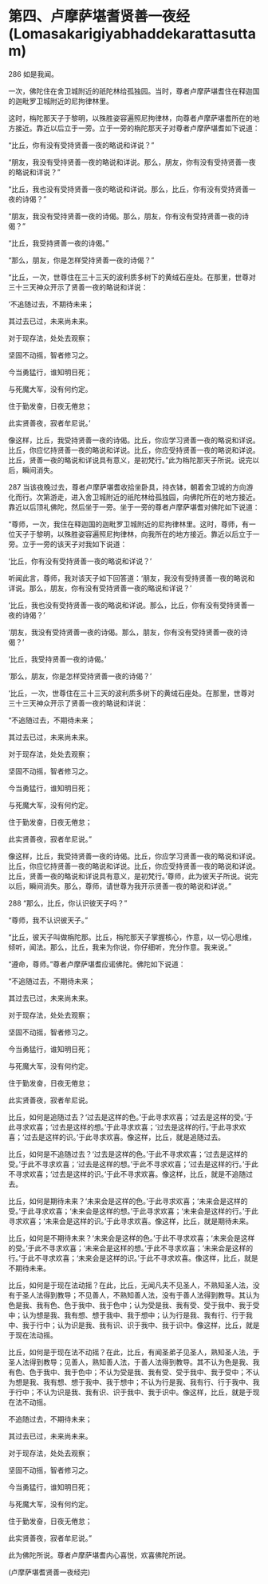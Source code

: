 # 第四、卢摩萨堪耆贤善一夜经(Lomasakarigiyabhaddekarattasuttam)

286 如是我闻。

一次，佛陀住在舍卫城附近的祇陀林给孤独园。当时，尊者卢摩萨堪耆住在释迦国的迦毗罗卫城附近的尼拘律林里。

这时，栴陀那天子于黎明，以殊胜姿容遍照尼拘律林，向尊者卢摩萨堪耆所在的地方接近。靠近以后立于一旁。立于一旁的栴陀那天子对尊者卢摩萨堪耆如下说道：

“比丘，你有没有受持贤善一夜的略说和详说？”

“朋友，我没有受持贤善一夜的略说和详说。那么，朋友，你有没有受持贤善一夜的略说和详说？”

“比丘，我也没有受持贤善一夜的略说和详说。那么，比丘，你有没有受持贤善一夜的诗偈？”

“朋友，我没有受持贤善一夜的诗偈。那么，朋友，你有没有受持贤善一夜的诗偈？”

“比丘，我受持贤善一夜的诗偈。”

“那么，朋友，你是怎样受持贤善一夜的诗偈？”

“比丘，一次，世尊住在三十三天的波利质多树下的黄绒石座处。在那里，世尊对三十三天神众开示了贤善一夜的略说和详说：

‘不追随过去，不期待未来；

其过去已过，未来尚未来。

对于现存法，处处去观察；

坚固不动摇，智者修习之。

今当勇猛行，谁知明日死；

与死魔大军，没有何约定。

住于勤发奋，日夜无倦怠；

此实贤善夜，寂者牟尼说。’

像这样，比丘，我受持贤善一夜的诗偈。比丘，你应学习贤善一夜的略说和详说。比丘，你应忆持贤善一夜的略说和详说。比丘，你应受持贤善一夜的略说和详说。比丘，贤善一夜的略说和详说具有意义，是初梵行。”此为栴陀那天子所说。说完以后，瞬间消失。

287 当该夜晚过去，尊者卢摩萨堪耆收拾坐卧具，持衣钵，朝着舍卫城的方向游化而行。次第游走，进入舍卫城附近的祇陀林给孤独园，向佛陀所在的地方接近。靠近以后顶礼佛陀，然后坐于一旁。坐于一旁的尊者卢摩萨堪耆对佛陀如下说道：

“尊师，一次，我住在释迦国的迦毗罗卫城附近的尼拘律林里。这时，尊师，有一位天子于黎明，以殊胜姿容遍照尼拘律林，向我所在的地方接近。靠近以后立于一旁。立于一旁的该天子对我如下说道：

‘比丘，你有没有受持贤善一夜的略说和详说？’

听闻此言，尊师，我对该天子如下回答道：‘朋友，我没有受持贤善一夜的略说和详说。那么，朋友，你有没有受持贤善一夜的略说和详说？’

‘比丘，我也没有受持贤善一夜的略说和详说。那么，比丘，你有没有受持贤善一夜的诗偈？’

‘朋友，我没有受持贤善一夜的诗偈。那么，朋友，你有没有受持贤善一夜的诗偈？’

‘比丘，我受持贤善一夜的诗偈。’

‘那么，朋友，你是怎样受持贤善一夜的诗偈？’

‘比丘，一次，世尊住在三十三天的波利质多树下的黄绒石座处。在那里，世尊对三十三天神众开示了贤善一夜的略说和详说：

“不追随过去，不期待未来；

其过去已过，未来尚未来。

对于现存法，处处去观察；

坚固不动摇，智者修习之。

今当勇猛行，谁知明日死；

与死魔大军，没有何约定。

住于勤发奋，日夜无倦怠；

此实贤善夜，寂者牟尼说。”

像这样，比丘，我受持贤善一夜的诗偈。比丘，你应学习贤善一夜的略说和详说。比丘，你应忆持贤善一夜的略说和详说。比丘，你应受持贤善一夜的略说和详说。比丘，贤善一夜的略说和详说具有意义，是初梵行。’尊师，此为彼天子所说。说完以后，瞬间消失。那么，尊师，请世尊为我开示贤善一夜的略说和详说。”

288 “那么，比丘，你认识彼天子吗？”

“尊师，我不认识彼天子。”

“比丘，彼天子叫做栴陀那。比丘，栴陀那天子掌握核心，作意，以一切心思维，倾听，闻法。那么，比丘，我来为你说，你仔细听，充分作意。我来说。”

“遵命，尊师。”尊者卢摩萨堪耆应诺佛陀。佛陀如下说道：

“不追随过去，不期待未来；

其过去已过，未来尚未来。

对于现存法，处处去观察；

坚固不动摇，智者修习之。

今当勇猛行，谁知明日死；

与死魔大军，没有何约定。

住于勤发奋，日夜无倦怠；

此实贤善夜，寂者牟尼说。

比丘，如何是追随过去？‘过去是这样的色。’于此寻求欢喜；‘过去是这样的受。’于此寻求欢喜；‘过去是这样的想。’于此寻求欢喜；‘过去是这样的行。’于此寻求欢喜；‘过去是这样的识。’于此寻求欢喜。像这样，比丘，就是追随过去。

比丘，如何是不追随过去？‘过去是这样的色。’于此不寻求欢喜；‘过去是这样的受。’于此不寻求欢喜；‘过去是这样的想。’于此不寻求欢喜；‘过去是这样的行。’于此不寻求欢喜；‘过去是这样的识。’于此不寻求欢喜。像这样，比丘，就是不追随过去。

比丘，如何是期待未来？‘未来会是这样的色。’于此寻求欢喜；‘未来会是这样的受。’于此寻求欢喜；‘未来会是这样的想。’于此寻求欢喜；‘未来会是这样的行。’于此寻求欢喜；‘未来会是这样的识。’于此寻求欢喜。像这样，比丘，就是期待未来。

比丘，如何是不期待未来？‘未来会是这样的色。’于此不寻求欢喜；‘未来会是这样的受。’于此不寻求欢喜；‘未来会是这样的想。’于此不寻求欢喜；‘未来会是这样的行。’于此不寻求欢喜；‘未来会是这样的识。’于此不寻求欢喜。像这样，比丘，就是不期待未来。

比丘，如何是于现在法动摇？在此，比丘，无闻凡夫不见圣人，不熟知圣人法，没有于圣人法得到教导；不见善人，不熟知善人法，没有于善人法得到教导。其认为色是我、我有色、色于我中、我于色中；认为受是我、我有受、受于我中、我于受中；认为想是我、我有想、想于我中、我于想中；认为行是我、我有行、行于我中、我于行中；认为识是我、我有识、识于我中、我于识中。像这样，比丘，就是于现在法动摇。

比丘，如何是于现在法不动摇？在此，比丘，有闻圣弟子见圣人，熟知圣人法，于圣人法得到教导；见善人，熟知善人法，于善人法得到教导。其不认为色是我、我有色、色于我中、我于色中；不认为受是我、我有受、受于我中、我于受中；不认为想是我、我有想、想于我中、我于想中；不认为行是我、我有行、行于我中、我于行中；不认为识是我、我有识、识于我中、我于识中。像这样，比丘，就是于现在法不动摇。

不追随过去，不期待未来；

其过去已过，未来尚未来。

对于现存法，处处去观察；

坚固不动摇，智者修习之。

今当勇猛行，谁知明日死；

与死魔大军，没有何约定。

住于勤发奋，日夜无倦怠；

此实贤善夜，寂者牟尼说。”

此为佛陀所说。尊者卢摩萨堪耆内心喜悦，欢喜佛陀所说。

(卢摩萨堪耆贤善一夜经完)

